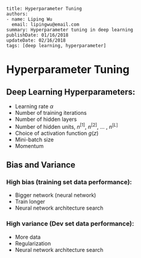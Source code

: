 ~~~~
title: Hyperparameter Tuning
authors:
- name: Liping Wu
  email: lipingwu@email.com
summary: Hyperparameter tuning in deep learning
publishDate: 01/16/2018
updateDate: 02/16/2018
tags: [deep learning, hyperparameter]
~~~~

# Hyperparameter Tuning

## Deep Learning Hyperparameters:

- Learning rate $\alpha$
- Number of training iterations
- Number of hidden layers
- Number of hidden units, $n^{\lbrack 1 \rbrack}$, $n^{\lbrack 2 \rbrack}$, ... , $n^{\lbrack L \rbrack}$
- Choice of activation function $g(z)$
- Mini-batch size
- Momentum

## Bias and Variance

### High bias (training set data performance):

- Bigger network (neural network)
- Train longer
- Neural network architecture search

### High variance (Dev set data performance):

- More data
- Regularization
- Neural network architecture search









